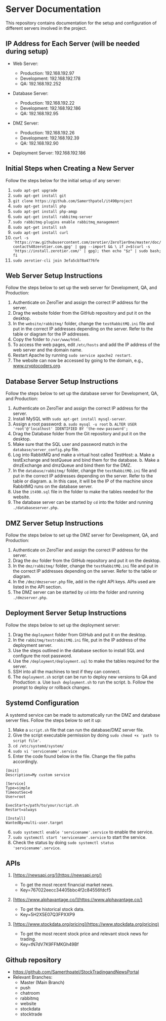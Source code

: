# Server Documentation

This repository contains documentation for the setup and configuration of different servers involved in the project.

## IP Address for Each Server (will be needed during setup)

- Web Server:
  - Production: 192.168.192.97
  - Development: 192.168.192.178
  - QA: 192.168.192.252

- Database Server:
  - Production: 192.168.192.22
  - Development: 192.168.192.186
  - QA: 192.168.192.95

- DMZ Server:
  - Production: 192.168.192.26
  - Development: 192.168.192.39
  - QA: 192.168.192.90

- Deployment Server: 192.168.192.186

## Initial Steps when Creating a New Server

Follow the steps below for the initial setup of any server:

1. `sudo apt-get upgrade`
2. `sudo apt-get install git`
3. `git clone https://github.com/Samerthpatel/it490project`
4. `sudo apt-get install php`
5. `sudo apt-get install php-amqp`
6. `sudo apt-get install rabbitmq-server`
7. `sudo rabbitmq-plugins enable rabbitmq_management`
8. `sudo apt-get install ssh`
9. `sudo apt-get install curl`
10. `curl -s 'https://raw.githubusercontent.com/zerotier/ZeroTierOne/master/doc/contact%40zerotier.com.gpg' | gpg --import && \ if z=$(curl -s 'https://install.zerotier.com/' | gpg); then echo "$z" | sudo bash; fi`
11. `sudo zerotier-cli join 3efa5cb78a4776fe`

## Web Server Setup Instructions

Follow the steps below to set up the web server for Development, QA, and Production:

1. Authenticate on ZeroTier and assign the correct IP address for the server.
2. Drag the website folder from the GitHub repository and put it on the desktop.
3. In the `website/rabbitmq/` folder, change the `testRabbitMQ.ini` file and put in the correct IP addresses depending on the server. Refer to the table or diagram for the IP addresses.
4. Copy the folder to `/var/www/html`.
5. To access the web pages, edit `/etc/hosts` and add the IP address of the web server and the domain name.
6. Restart Apache by running `sudo service apache2 restart`.
7. The website can now be accessed by going to the domain, e.g., www.cryptocoders.org.

## Database Server Setup Instructions

Follow the steps below to set up the database server for Development, QA, and Production:

1. Authenticate on ZeroTier and assign the correct IP address for the server.
2. Install MySQL with `sudo apt-get install mysql-server`.
3. Assign a root password:
   a. `sudo mysql -u root`
   b. `ALTER USER 'root'@'localhost' IDENTIFIED BY 'the-new-password';`
4. Drag the Database folder from the Git repository and put it on the desktop.
5. Make sure that the SQL user and password match in the `database/server_config.php` file.
6. Log into RabbitMQ and make a virtual host called TestHost:
   a. Make a testExchange and testQueue and bind them for the database.
   b. Make a dmzExchange and dmzQueue and bind them for the DMZ.
7. In the `database/rabbitmq/` folder, change the `testRabbitMQ.ini` file and put in the correct IP addresses depending on the server. Refer to the table or diagram.
   a. In this case, it will be the IP of the machine since RabbitMQ runs on the database server.
8. Use the `it490.sql` file in the folder to make the tables needed for the website.
9. The database server can be started by `cd` into the folder and running `./databaseserver.php`.

## DMZ Server Setup Instructions

Follow the steps below to set up the DMZ server for Development, QA, and Production:

1. Authenticate on ZeroTier and assign the correct IP address for the server.
2. Drag the `dmz` folder from the GitHub repository and put it on the desktop.
3. In the `dmz/rabbitmq/` folder, change the `testRabbitMQ.ini` file and put in the correct IP addresses depending on the server. Refer to the table or diagram.
4. In the `/dmz/dmzserver.php` file, add in the right API keys. APIs used are listed in the API section.
5. The DMZ server can be started by `cd` into the folder and running `./dmzserver.php`.

## Deployment Server Setup Instructions

Follow the steps below to set up the deployment server:

1. Drag the `deployment` folder from GitHub and put it on the desktop.
2. In the `rabbitmq/testrabbitMQ.ini` file, put in the IP address of the deployment server.
3. Use the steps outlined in the database section to install SQL and configure the root password.
4. Use the `/deployment/deployment.sql` to make the tables required for the server.
5. SSH into all the machines to test if they can connect.
6. The `deployment.sh` script can be run to deploy new versions to QA and Production:
   a. Use `bash deployment.sh` to run the script.
   b. Follow the prompt to deploy or rollback changes.

## Systemd Configuration

A systemd service can be made to automatically run the DMZ and database server files. Follow the steps below to set it up:

1. Make a `script.sh` file that can run the database/DMZ server file.
2. Give the script executable permission by doing `sudo chmod +x 'path to script file'`.
3. `cd /etc/systemd/system/`
4. `sudo vi 'servicename'.service`
5. Enter the code found below in the file. Change the file paths accordingly.

```plaintext
[Unit]
Description=My custom service

[Service]
Type=simple
TimeoutSec=0
User=root

ExecStart=/path/to/your/script.sh
Restart=always

[Install]
WantedBy=multi-user.target
```

6. `sudo systemctl enable 'servicename'.service` to enable the service.
7. `sudo systemctl start 'servicename'.service` to start the service.
8. Check the status by doing `sudo systemctl status 'servicename'.service`.

## APIs

1. [https://newsapi.org/](https://newsapi.org/)
   - To get the most recent financial market news.
   - Key=767022eecc34405bbc4f2c84556fdcf5

2. [https://www.alphavantage.co/](https://www.alphavantage.co/)
   - To get the historical stock data.
   - Key=5H2X5E07Q3FPXXP9

3. [https://www.stockdata.org/pricing](https://www.stockdata.org/pricing)
   - To get the most recent stock price and relevant stock news for trading.
   - Key=tN7dV7K9FFMKGh49Bf

## Github repository
- https://github.com/Samerthpatel/StockTradingandNewsPortal
- Relevant Branches:
  - Master (Main Branch)
  - push
  - chatroom
  - rabbitmq
  - website
  - stockdata
  - stocktrade
